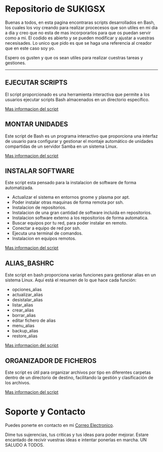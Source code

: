 # Repositorio de SUKIGSX
Buenas a todos, en esta pagina encontraras scripts desarrollados en Bash, los cuales los voy creando para realizar procecesos que son utiles en mi dia a dia y creo que no esta de mas incorporarlos para que os puedan servir como a mi. El codido es abierto y se pueden modificar y ajustar a vuestras necesisades. Lo unico que pido es que se haga una referencia al creador que en este caso soy yo.

Espero os gusten y que os sean utiles para realizar cuestras tareas y gestiones.

-----------------------

## EJECUTAR SCRIPTS

El script proporcionado es una herramienta interactiva que permite a los usuarios ejecutar scripts Bash almacenados en un directorio específico.


[Mas informacion del script](https://github.com/sukigsx/ejecutar_scripts)

## MONTAR UNIDADES

Este script de Bash es un programa interactivo que proporciona una interfaz de usuario para configurar y gestionar el montaje automático de unidades compartidas de un servidor Samba en un sistema Linux.


[Mas informacion del script](https://github.com/sukigsx/montar_unidades)

## INSTALAR SOFTWARE

Este script esta pensado para la instalacion de software de forma automatizada.

- Actualizar el sistema en entornos gnome y plasma por apt.
- Poder instalar otras maquinas de forma remota por ssh.
- Instalacion de repositorios.
- Instalacion de una gran cantidad de software incluida en repositorios.
- Instalacion software externo a los repositorios de forma automatica.
- Buscar equipos por tu red, para poder instalar en remoto.
- Conectar a equipo de red por ssh.
- Ejecuta una terminal de comandos.
- Instalacion en equipos remotos.


[Mas informacion del script](https://github.com/sukigsx/instalar_software)

## ALIAS_BASHRC

Este script en bash proporciona varias funciones para gestionar alias en un sistema Linux. Aquí está el resumen de lo que hace cada función:

- opciones_alias
- actualizar_alias
- desistalar_alias
- listar_alias
- crear_alias
- borrar_alias
- editar fichero de alias
- menu_alias
- backup_alias
- restore_alias


[Mas informacion del script](https://github.com/sukigsx/alias_bashrc)

## ORGANIZADOR DE FICHEROS

Este script es útil para organizar archivos por tipo en diferentes carpetas dentro de un directorio de destino, facilitando la gestión y clasificación de los archivos.


[Mas informacion del script](https://github.com/sukigsx/organizador_ficheros)

# Soporte y Contacto

Puedes ponerte en contacto en mi [Correo Electronico](mailto:scripts@mbbsistemas.es).

Dime tus sujerencias, tus criticas y tus ideas para poder mejorar.
Estare encantado de recivir vuestras ideas e intentar ponerlas en marcha.
UN SALUDO A TODOS.
